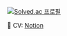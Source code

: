 
[![Solved.ac
프로필](http://mazassumnida.wtf/api/mini/generate_badge?boj=kyw6541)](https://solved.ac/kyw6541)

👋 CV: [Notion](https://aspkyw.notion.site/?pvs=74)
